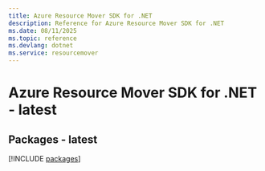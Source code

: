 ```yaml
---
title: Azure Resource Mover SDK for .NET
description: Reference for Azure Resource Mover SDK for .NET
ms.date: 08/11/2025
ms.topic: reference
ms.devlang: dotnet
ms.service: resourcemover
---
```

# Azure Resource Mover SDK for .NET - latest
## Packages - latest
[!INCLUDE [packages](resource-mover-index.md)]